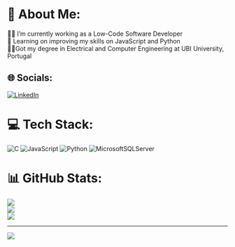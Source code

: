 # 💫 About Me:
👨‍💻 I’m currently working as a Low-Code Software Developer<br>
🌱 Learning on improving my skills on JavaScript and Python<br>
🧑‍🎓Got my degree in Electrical and Computer Engineering at UBI University, Portugal<br>


## 🌐 Socials:
[![LinkedIn](https://img.shields.io/badge/LinkedIn-%230077B5.svg?logo=linkedin&logoColor=white)](https://linkedin.com/in/https://www.linkedin.com/in/diogo-verde-88ba70139/) 

# 💻 Tech Stack:
![C](https://img.shields.io/badge/c-%2300599C.svg?style=for-the-badge&logo=c&logoColor=white) ![JavaScript](https://img.shields.io/badge/javascript-%23323330.svg?style=for-the-badge&logo=javascript&logoColor=%23F7DF1E) ![Python](https://img.shields.io/badge/python-3670A0?style=for-the-badge&logo=python&logoColor=ffdd54) ![MicrosoftSQLServer](https://img.shields.io/badge/Microsoft%20SQL%20Server-CC2927?style=for-the-badge&logo=microsoft%20sql%20server&logoColor=white)
# 📊 GitHub Stats:
![](https://github-readme-stats.vercel.app/api?username=Verde-D&theme=dark&hide_border=false&include_all_commits=false&count_private=false)<br/>
![](https://github-readme-streak-stats.herokuapp.com/?user=Verde-D&theme=dark&hide_border=false)<br/>
![](https://github-readme-stats.vercel.app/api/top-langs/?username=Verde-D&theme=dark&hide_border=false&include_all_commits=false&count_private=false&layout=compact)

---
[![](https://visitcount.itsvg.in/api?id=Verde-D&icon=0&color=0)](https://visitcount.itsvg.in)

<!-- Proudly created with GPRM ( https://gprm.itsvg.in ) -->
